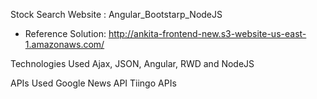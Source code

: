 
Stock Search Website : Angular_Bootstarp_NodeJS
* Reference Solution: http://ankita-frontend-new.s3-website-us-east-1.amazonaws.com/

Technologies Used
Ajax, JSON, Angular, RWD and NodeJS

APIs Used
Google News API
Tiingo APIs
